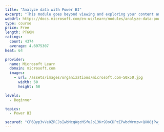 ```yaml
---
title: "Analyze data with Power BI"
excerpt: "This module goes beyond viewing and exploring your content and explains how to interact with it by working with reports and dashboards to uncover and share new business insights."
webUrl: https://docs.microsoft.com/en-us/learn/modules/analyze-data-power-bi/
type: course
price: Free
length: PT60M
ratings:
  count: 4374
  average: 4.6975307
heat: 64

provider:
  name: Microsoft Learn
  domain: microsoft.com
  images:
    - url: /assets/images/organizations/microsoft.com-50x50.jpg
      width: 50
      height: 50

levels:
  - Beginner

topics:
  - Power BI

secured: "CP6Qyp3vVe0ZRCJsIwbMcqWgcMSfuJo13Kr9DoCDPcEPwbdWrmzw+QX08jPwjeqEZ1Ytw5RrYS9eor9vb+e7MdZGQiuza73A2e6MHFK0PEeDJMXu+is4ET7sLOcAspB65DGAxgjzL0J6owd83l176/3ZKHFpoAI+cpksM8Aifw+j52yh0jIW5iPl/zQEOfPLSHGfYqtADuezNDr9iRPBw+KLrwEpNLLyFPq1BntoXMEN8ONiBS86QKxY08nztKdP85PCmH+Vz9HehgeAR3nWP4Xmn53fKSvfGmuGvdZpZr2lwSfW7b4jvvKXKc7ReKpR1fg8DfWljLr8I1hwNsqn+qfm+E6qLOJTofr6DcEk12B8zkwDMxXMuzLK+q1UNKwF/q1e9JnuJyoV1xiUkS+Yqg==;8YySFxbmmNMLK4m2S4NMFA=="
---
```


